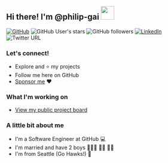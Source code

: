 ## Hi there! I'm @philip-gai <img src="https://user-images.githubusercontent.com/17363579/130145130-e5496302-0a6a-464f-ab10-cad7018b5791.gif" width="36">

[![GitHub](https://img.shields.io/badge/GitHub-%40philip--gai-brightgreen)](https://github.com/philip-gai)
![GitHub User's stars](https://img.shields.io/github/stars/philip-gai?affiliations=OWNER%2CCOLLABORATOR&style=social)
![GitHub followers](https://img.shields.io/github/followers/philip-gai?style=social)
[![LinkedIn](https://img.shields.io/badge/LinkedIn-in-blue)](https://www.linkedin.com/in/philipgai/)
![Twitter URL](https://img.shields.io/twitter/url?label=Twitter&style=social&url=https%3A%2F%2Ftwitter.com%2Fphilipgai_dev)

### Let's connect!
- Explore and ⭐ my projects
- Follow me here on GitHub
- [Sponsor me](https://github.com/sponsors/philip-gai) :heart:

### What I'm working on
- [View my public project board](https://github.com/users/philip-gai/projects/4)

### A little bit about me

- I'm a Software Engineer at GitHub 💻
- I'm married and have 2 boys 🦸🏼‍♀ 👶🏼 👶🏼
- I'm from Seattle (Go Hawks!) 🦅
 
